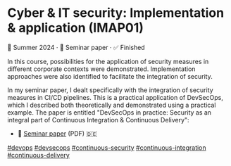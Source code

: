 # Cyber & IT security: Implementation & application (IMAP01)

📆 Summer 2024 &middot; 🧠 Seminar paper &middot; ✅ Finished

In this course, possibilities for the application of security measures
in different corporate contexts were demonstrated. Implementation
approaches were also identified to facilitate the integration of
security.

In my seminar paper, I dealt specifically with the integration
of security measures in CI/CD pipelines. This is a practical
application of DevSecOps, which I described both theoretically
and demonstrated using a practical example. The paper is
entitled "DevSecOps in practice: Security as an integral part
of Continuous Integration & Continuous Delivery":

* 📝 [Seminar paper](Studienarbeit.pdf) (PDF) 🇩🇪

[#devops][1] [#devsecops][2] [#continuous-security][3]
[#continuous-integration][4] [#continuous-delivery][5]

[1]: https://github.com/topics/devops
[2]: https://github.com/topics/devsecops
[3]: https://github.com/topics/continuous-security
[4]: https://github.com/topics/continuous-integration
[5]: https://github.com/topics/continuous-delivery
